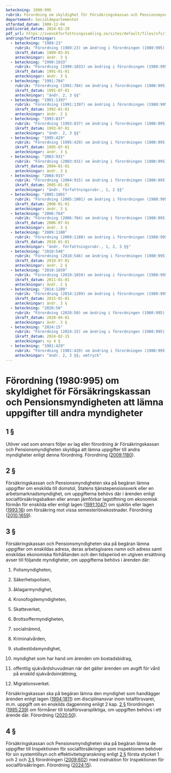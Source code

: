 ```yaml
---
beteckning: 1980:995
rubrik: Förordning om skyldighet för Försäkringskassan och Pensionsmyndigheten att lämna uppgifter till andra myndigheter
departement: Socialdepartementet
utfardad_datum: 1980-12-04
publicerad_datum: 2024-02-29
pdf_url: https://svenskforfattningssamling.se/sites/default/files/sfs/1980-12/SFS1980-995.pdf
andringsforfattningar:
  - beteckning: "1989:23"
    rubrik: "Förordning (1989:23) om ändring i förordningen (1980:995) om skyldighet för de allmänna försäkringskassorna att lämna uppgifter till andra myndigheter"
    ikraft_datum: 1989-03-01
    anteckningar: ändr. 3 §
  - beteckning: "1990:1033"
    rubrik: "Förordning (1990:1033) om ändring i förordningen (1980:995) om skyldighet för de allmänna försäkringskassorna att lämna uppgifter till andra myndigheter"
    ikraft_datum: 1991-01-01
    anteckningar: ändr. 3 §
  - beteckning: "1991:784"
    rubrik: "Förordning (1991:784) om ändring i förordningen (1980:995) om skyldighet för de allmänna försäkringskassorna att lämna uppgifter till andra myndigheter"
    ikraft_datum: 1991-07-01
    anteckningar: "ändr. 2, 3 §§"
  - beteckning: "1991:1397"
    rubrik: "Förordning (1991:1397) om ändring i förordningen (1980:995) om skyldighet för de allmänna försäkringskassorna att lämna uppgifter till andra myndigheter"
    ikraft_datum: 1992-01-01
    anteckningar: ändr. 2 §
  - beteckning: "1993:837"
    rubrik: "Förordning (1993:837) om ändring i förordningen (1980:995) om skyldighet för de allmänna försäkringskassorna att lämna uppgifter till andra myndigheter"
    ikraft_datum: 1993-07-01
    anteckningar: "ändr. 2, 3 §§"
  - beteckning: "1995:429"
    rubrik: "Förordning (1995:429) om ändring i förordningen (1980:995) om skyldighet för de allmänna försäkringskassorna att lämna uppgifter till andra myndigheter"
    ikraft_datum: 1995-07-01
    anteckningar: ändr. 3 §
  - beteckning: "2003:931"
    rubrik: "Förordning (2003:931) om ändring i förordningen (1980:995) om skyldighet för de allmänna försäkringskassorna att lämna uppgifter till andra myndigheter"
    ikraft_datum: 2004-01-01
    anteckningar: ändr. 3 §
  - beteckning: "2004:915"
    rubrik: "Förordning (2004:915) om ändring i förordningen (1980:995) om skyldighet för de allmänna försäkringskassorna att lämna uppgifter till andra myndigheter"
    ikraft_datum: 2005-01-01
    anteckningar: "ändr. författningsrubr., 1, 2 §§"
  - beteckning: "2005:1001"
    rubrik: "Förordning (2005:1001) om ändring i förordningen (1980:995) om skyldighet för Försäkringskassan att lämna uppgifter till andra myndigheter"
    ikraft_datum: 2006-01-01
    anteckningar: ändr. 3 §
  - beteckning: "2006:764"
    rubrik: "Förordning (2006:764) om ändring i förordningen (1980:995) om skyldighet för Försäkringskassan att lämna uppgifter till andra myndigheter"
    ikraft_datum: 2006-07-01
    anteckningar: ändr. 3 §
  - beteckning: "2009:1180"
    rubrik: "Förordning (2009:1180) om ändring i förordningen (1980:995) om skyldighet för Försäkringskassan att lämna uppgifter till andra myndigheter"
    ikraft_datum: 2010-01-01
    anteckningar: "ändr. författningsrubr., 1, 2, 3 §§"
  - beteckning: "2010:546"
    rubrik: "Förordning (2010:546) om ändring i förordningen (1980:995) om skyldighet för Försäkringskassan och Pensionsmyndigheten att lämna uppgifter till andra myndigheter"
    ikraft_datum: 2010-07-01
    anteckningar: ändr. 2 §
  - beteckning: "2010:1659"
    rubrik: "Förordning (2010:1659) om ändring i förordningen (1980:995) om skyldighet för Försäkringskassan och Pensionsmyndigheten att lämna uppgifter till andra myndigheter"
    ikraft_datum: 2011-01-01
    anteckningar: ändr. 2 §
  - beteckning: "2014:1289"
    rubrik: "Förordning (2014:1289) om ändring i förordningen (1980:995) om skyldighet för Försäkringskassan och Pensionsmyndigheten att lämna uppgifter till andra myndigheter"
    ikraft_datum: 2015-01-01
    anteckningar: ändr. 3 §
  - beteckning: "2020:50"
    rubrik: "Förordning (2020:50) om ändring i förordningen (1980:995) om skyldighet för Försäkringskassan och Pensionsmyndigheten att lämna uppgifter till andra myndigheter"
    ikraft_datum: 2020-04-01
    anteckningar: ändr. 3 §
  - beteckning: "2024:15"
    rubrik: "Förordning (2024:15) om ändring i förordningen (1980:995) om skyldighet för Försäkringskassan och Pensionsmyndigheten att lämna uppgifter till andra myndigheter"
    ikraft_datum: 2024-02-15
    anteckningar: ny 4 §
  - beteckning: "1981:429"
    rubrik: "Förordning (1981:429) om ändring i förordningen (1980:995) om skyldighet för de allmänna försäkringskassorna att lämna uppgifter till andra myndigheter"
    anteckningar: "ändr. 2, 3 §§; omtryck"
---
```


# Förordning (1980:995) om skyldighet för Försäkringskassan och Pensionsmyndigheten att lämna uppgifter till andra myndigheter

## 1 §

Utöver vad som annars följer av lag eller förordning är Försäkringskassan och Pensionsmyndigheten skyldiga att lämna uppgifter till andra myndigheter enligt denna förordning. Förordning ([2009:1180](https://selex.se/eli/sfs/2009/1180)).

## 2 §

Försäkringskassan och Pensionsmyndigheten ska på begäran lämna uppgifter om enskilda till domstol, Statens tjänstepensionsverk eller en arbetsmarknadsmyndighet, om uppgifterna behövs där i ärenden enligt socialförsäkringsbalken eller annan jämförbar lagstiftning om ekonomisk förmån för enskilda eller enligt lagen ([1991:1047](https://selex.se/eli/sfs/1991/1047)) om sjuklön eller lagen ([1993:16](https://selex.se/eli/sfs/1993/16)) om försäkring mot vissa semesterlönekostnader. Förordning ([2010:1659](https://selex.se/eli/sfs/2010/1659)).

## 3 §

Försäkringskassan och Pensionsmyndigheten ska på begäran lämna uppgifter om enskildas adress, deras arbetsgivares namn och adress samt enskildas ekonomiska förhållanden och den tidsperiod en utgiven ersättning avser till följande myndigheter, om uppgifterna behövs i ärenden där:

1. Polismyndigheten,

2. Säkerhetspolisen,

3. åklagarmyndighet,

4. Kronofogdemyndigheten,

5. Skatteverket,

6. Brottsoffermyndigheten,

7. socialnämnd,

8. Kriminalvården,

9. studiestödsmyndighet,

10. myndighet som har hand om ärenden om bostadsbidrag,

11. offentlig sjukvårdshuvudman när det gäller ärenden om avgift för vård på enskild sjukvårdsinrättning,

12. Migrationsverket.

Försäkringskassan ska på begäran lämna den myndighet som handlägger ärenden enligt lagen ([1994:1811](https://selex.se/eli/sfs/1994/1811)) om disciplinansvar inom totalförsvaret, m.m. uppgift om en enskilds dagpenning enligt 2 kap. [2 §](#kap2.2) förordningen ([1995:239](https://selex.se/eli/sfs/1995/239)) om förmåner till totalförsvarspliktiga, om uppgiften behövs i ett ärende där. Förordning ([2020:50](https://selex.se/eli/sfs/2020/50)).

## 4 §

Försäkringskassan och Pensionsmyndigheten ska på begäran lämna de uppgifter till Inspektionen för socialförsäkringen som inspektionen behöver för sin systemtillsyn och effektivitetsgranskning enligt [2 §](#2) första stycket 1 och 2 och [3 §](#3) förordningen ([2009:602](https://selex.se/eli/sfs/2009/602)) med instruktion för Inspektionen för socialförsäkringen. Förordning ([2024:15](https://selex.se/eli/sfs/2024/15)).
